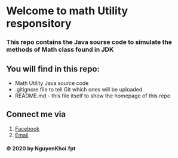 # Welcome to math Utility responsitory

### This repo contains the Java sourse code to simulate the methods of Math class found in JDK 

## You will find in this repo:
* Math Utility Java source code
* .gitignore file to tell Git which ones will be uploaded
* README.md - this file itself to show the homepage of this repo

## Connect me via
1. [Facebook](https://www.facebook.com/khoibeo2202)
2. [Email](mailto:kukhoi.2202@gmail.com)

#### © 2020 by NguyenKhoi.fpt

